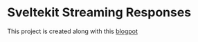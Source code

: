 # Sveltekit Streaming Responses
This project is created along with this [blogpot](https://medium.com/@anasmohammed361/sveltekit-streaming-ssr-40ce666daffa)
